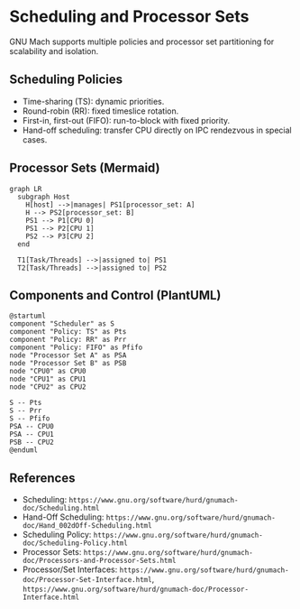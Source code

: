 # Scheduling and Processor Sets

GNU Mach supports multiple policies and processor set partitioning for scalability and isolation.

## Scheduling Policies
- Time-sharing (TS): dynamic priorities.
- Round-robin (RR): fixed timeslice rotation.
- First-in, first-out (FIFO): run-to-block with fixed priority.
- Hand-off scheduling: transfer CPU directly on IPC rendezvous in special cases.

## Processor Sets (Mermaid)
```mermaid
graph LR
  subgraph Host
    H[host] -->|manages| PS1[processor_set: A]
    H --> PS2[processor_set: B]
    PS1 --> P1[CPU 0]
    PS1 --> P2[CPU 1]
    PS2 --> P3[CPU 2]
  end

  T1[Task/Threads] -->|assigned to| PS1
  T2[Task/Threads] -->|assigned to| PS2
```

## Components and Control (PlantUML)
```plantuml
@startuml
component "Scheduler" as S
component "Policy: TS" as Pts
component "Policy: RR" as Prr
component "Policy: FIFO" as Pfifo
node "Processor Set A" as PSA
node "Processor Set B" as PSB
node "CPU0" as CPU0
node "CPU1" as CPU1
node "CPU2" as CPU2

S -- Pts
S -- Prr
S -- Pfifo
PSA -- CPU0
PSA -- CPU1
PSB -- CPU2
@enduml
```

## References
- Scheduling: `https://www.gnu.org/software/hurd/gnumach-doc/Scheduling.html`
- Hand-Off Scheduling: `https://www.gnu.org/software/hurd/gnumach-doc/Hand_002dOff-Scheduling.html`
- Scheduling Policy: `https://www.gnu.org/software/hurd/gnumach-doc/Scheduling-Policy.html`
- Processor Sets: `https://www.gnu.org/software/hurd/gnumach-doc/Processors-and-Processor-Sets.html`
- Processor/Set Interfaces: `https://www.gnu.org/software/hurd/gnumach-doc/Processor-Set-Interface.html`, `https://www.gnu.org/software/hurd/gnumach-doc/Processor-Interface.html`
